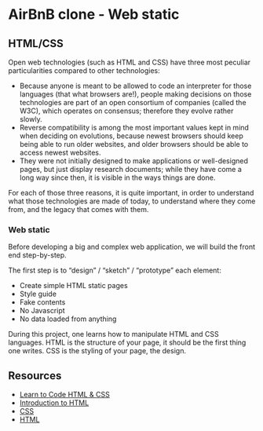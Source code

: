 #  AirBnB clone - Web static
## HTML/CSS
Open web technologies (such as HTML and CSS) have three most peculiar particularities compared to other technologies:

* Because anyone is meant to be allowed to code an interpreter for those languages (that what browsers are!), people making decisions on those technologies are part of an open consortium of companies (called the W3C), which operates on consensus; therefore they evolve rather slowly.
* Reverse compatibility is among the most important values kept in mind when deciding on evolutions, because newest browsers should keep being able to run older websites, and older browsers should be able to access newest websites.
* They were not initially designed to make applications or well-designed pages, but just display research documents; while they have come a long way since then, it is visible in the ways things are done.

For each of those three reasons, it is quite important, in order to understand what those technologies are made of today, to understand where they come from, and the legacy that comes with them.

### Web static
Before developing a big and complex web application, we will build the front end step-by-step.

The first step is to “design” / “sketch” / “prototype” each element:

* Create simple HTML static pages
* Style guide
* Fake contents
* No Javascript
* No data loaded from anything

During this project, one learns how to manipulate HTML and CSS languages. HTML is the structure of your page, it should be the first thing one writes. CSS is the styling of your page, the design.

## Resources
* [Learn to Code HTML & CSS](https://learn.shayhowe.com/html-css/)
* [Introduction to HTML](https://developer.mozilla.org/en-US/docs/Learn/HTML/Introduction_to_HTML)
* [CSS](https://developer.mozilla.org/en-US/docs/Learn/CSS)
* [HTML](https://www.w3schools.com/html/)



